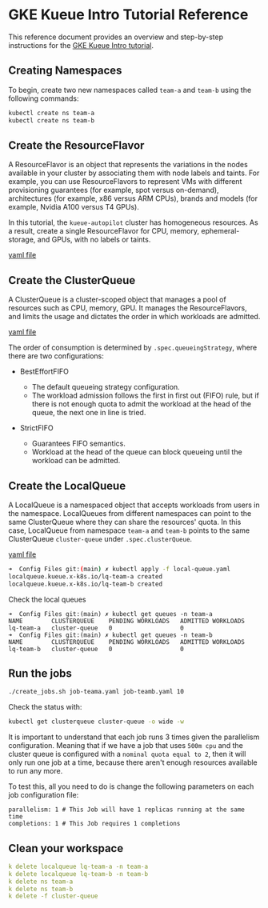 # GKE Kueue Intro Tutorial Reference

This reference document provides an overview and step-by-step instructions for the [GKE Kueue Intro tutorial](https://cloud.google.com/kubernetes-engine/docs/tutorials/kueue-intro).

## Creating Namespaces

To begin, create two new namespaces called `team-a` and `team-b` using the following commands:

```bash
kubectl create ns team-a
kubectl create ns team-b
```

## Create the ResourceFlavor

A ResourceFlavor is an object that represents the variations in the nodes available in your cluster by associating them with node labels and taints. For example, you can use ResourceFlavors to represent VMs with different provisioning guarantees (for example, spot versus on-demand), architectures (for example, x86 versus ARM CPUs), brands and models (for example, Nvidia A100 versus T4 GPUs).

In this tutorial, the `kueue-autopilot` cluster has homogeneous resources. As a result, create a single ResourceFlavor for CPU, memory, ephemeral-storage, and GPUs, with no labels or taints.

[yaml file](https://github.com/GoogleCloudPlatform/kubernetes-engine-samples/blob/main/batch/kueue-intro/flavors.yaml)

## Create the ClusterQueue

A ClusterQueue is a cluster-scoped object that manages a pool of resources such as CPU, memory, GPU. It manages the ResourceFlavors, and limits the usage and dictates the order in which workloads are admitted.

[yaml file](https://github.com/GoogleCloudPlatform/kubernetes-engine-samples/blob/main/batch/kueue-intro/cluster-queue.yaml)

The order of consumption is determined by `.spec.queueingStrategy`, where there are two configurations:

- BestEffortFIFO
    
    - The default queueing strategy configuration.
    - The workload admission follows the first in first out (FIFO) rule, but if there is not enough quota to admit the workload at the head of the queue, the next one in line is tried.
- StrictFIFO
    
    - Guarantees FIFO semantics.
    - Workload at the head of the queue can block queueing until the workload can be admitted.

## Create the LocalQueue

A LocalQueue is a namespaced object that accepts workloads from users in the namespace. LocalQueues from different namespaces can point to the same ClusterQueue where they can share the resources' quota. In this case, LocalQueue from namespace `team-a` and `team-b` points to the same ClusterQueue `cluster-queue` under `.spec.clusterQueue`.

[yaml file](https://github.com/GoogleCloudPlatform/kubernetes-engine-samples/blob/main/batch/kueue-intro/local-queue.yaml)

```bash
➜  Config Files git:(main) ✗ kubectl apply -f local-queue.yaml
localqueue.kueue.x-k8s.io/lq-team-a created
localqueue.kueue.x-k8s.io/lq-team-b created
```

Check the local queues

```
➜  Config Files git:(main) ✗ kubectl get queues -n team-a
NAME        CLUSTERQUEUE    PENDING WORKLOADS   ADMITTED WORKLOADS
lq-team-a   cluster-queue   0                   0
➜  Config Files git:(main) ✗ kubectl get queues -n team-b
NAME        CLUSTERQUEUE    PENDING WORKLOADS   ADMITTED WORKLOADS
lq-team-b   cluster-queue   0                   0
```

## Run the jobs 

```bash
./create_jobs.sh job-teama.yaml job-teamb.yaml 10
```

Check the status with:

```bash
kubectl get clusterqueue cluster-queue -o wide -w
```

It is important to understand that each job runs 3 times given the parallelism configuration. Meaning that if we have a job that uses `500m cpu` and the cluster queue is configured with a `nominal quota equal to 2`, then it will only run one job at a time, because there aren't enough resources available to run any more.   

To test this, all you need to do is change the following parameters on each job configuration file:

```
parallelism: 1 # This Job will have 1 replicas running at the same time
completions: 1 # This Job requires 1 completions
```

## Clean your workspace

```yaml
k delete localqueue lq-team-a -n team-a
k delete localqueue lq-team-b -n team-b
k delete ns team-a
k delete ns team-b
k delete -f cluster-queue
```